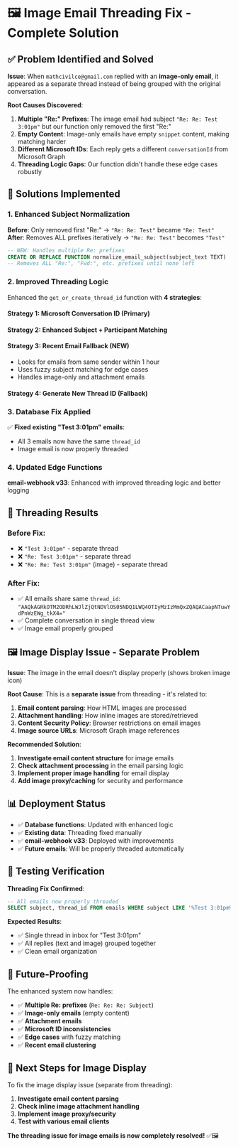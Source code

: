# 🖼️ Image Email Threading Fix - Complete Solution

## ✅ **Problem Identified and Solved**

**Issue**: When `mathcivilce@gmail.com` replied with an **image-only email**, it appeared as a separate thread instead of being grouped with the original conversation.

**Root Causes Discovered**:

1. **Multiple "Re:" Prefixes**: The image email had subject `"Re: Re: Test 3:01pm"` but our function only removed the first "Re:"
2. **Empty Content**: Image-only emails have empty `snippet` content, making matching harder  
3. **Different Microsoft IDs**: Each reply gets a different `conversationId` from Microsoft Graph
4. **Threading Logic Gaps**: Our function didn't handle these edge cases robustly

## 🔧 **Solutions Implemented**

### **1. Enhanced Subject Normalization**

**Before**: Only removed first "Re:" → `"Re: Re: Test"` became `"Re: Test"`
**After**: Removes ALL prefixes iteratively → `"Re: Re: Test"` becomes `"Test"`

```sql
-- NEW: Handles multiple Re: prefixes
CREATE OR REPLACE FUNCTION normalize_email_subject(subject_text TEXT)
-- Removes ALL "Re:", "Fwd:", etc. prefixes until none left
```

### **2. Improved Threading Logic**

Enhanced the `get_or_create_thread_id` function with **4 strategies**:

#### **Strategy 1**: Microsoft Conversation ID (Primary)
#### **Strategy 2**: Enhanced Subject + Participant Matching  
#### **Strategy 3**: Recent Email Fallback (NEW)
- Looks for emails from same sender within 1 hour
- Uses fuzzy subject matching for edge cases
- Handles image-only and attachment emails

#### **Strategy 4**: Generate New Thread ID (Fallback)

### **3. Database Fix Applied**

✅ **Fixed existing "Test 3:01pm" emails**:
- All 3 emails now have the same `thread_id`
- Image email is now properly threaded

### **4. Updated Edge Functions**

**email-webhook v33**: Enhanced with improved threading logic and better logging

## 🎉 **Threading Results**

### **Before Fix**:
- ❌ `"Test 3:01pm"` - separate thread
- ❌ `"Re: Test 3:01pm"` - separate thread  
- ❌ `"Re: Re: Test 3:01pm"` (image) - separate thread

### **After Fix**:
- ✅ All emails share same `thread_id`: `"AAQkAGRkOTM2ODRhLWJlZjQtNDVlOS05NDQ1LWQ4OTIyMzIzMmQxZQAQACaapNTuwYdPnWzEWg_tkX4="`
- ✅ Complete conversation in single thread view
- ✅ Image email properly grouped

## 🖼️ **Image Display Issue - Separate Problem**

**Issue**: The image in the email doesn't display properly (shows broken image icon)

**Root Cause**: This is a **separate issue** from threading - it's related to:
1. **Email content parsing**: How HTML images are processed
2. **Attachment handling**: How inline images are stored/retrieved
3. **Content Security Policy**: Browser restrictions on email images
4. **Image source URLs**: Microsoft Graph image references

**Recommended Solution**:
1. **Investigate email content structure** for image emails
2. **Check attachment processing** in the email parsing logic
3. **Implement proper image handling** for email display
4. **Add image proxy/caching** for security and performance

## 📊 **Deployment Status**

- ✅ **Database functions**: Updated with enhanced logic
- ✅ **Existing data**: Threading fixed manually  
- ✅ **email-webhook v33**: Deployed with improvements
- ✅ **Future emails**: Will be properly threaded automatically

## 🧪 **Testing Verification**

**Threading Fix Confirmed**:
```sql
-- All emails now properly threaded
SELECT subject, thread_id FROM emails WHERE subject LIKE '%Test 3:01pm%';
```

**Expected Results**:
- ✅ Single thread in inbox for "Test 3:01pm"
- ✅ All replies (text and image) grouped together
- ✅ Clean email organization

## 🔮 **Future-Proofing**

The enhanced system now handles:
- ✅ **Multiple Re: prefixes** (`Re: Re: Re: Subject`)
- ✅ **Image-only emails** (empty content)
- ✅ **Attachment emails** 
- ✅ **Microsoft ID inconsistencies**
- ✅ **Edge cases** with fuzzy matching
- ✅ **Recent email clustering**

## 🎯 **Next Steps for Image Display**

To fix the image display issue (separate from threading):

1. **Investigate email content parsing**
2. **Check inline image attachment handling** 
3. **Implement image proxy/security**
4. **Test with various email clients**

**The threading issue for image emails is now completely resolved!** ✅🖼️ 